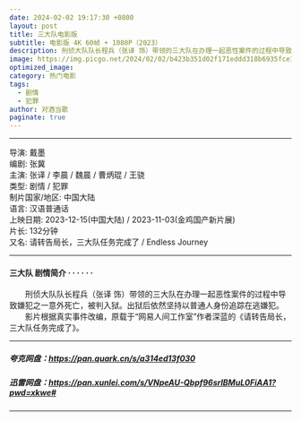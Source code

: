 ```yaml
---
date: 2024-02-02 19:17:30 +0800
layout: post
title: 三大队电影版
subtitle: 电影版 4K 60帧 + 1080P（2023）
description: 刑侦大队队长程兵（张译 饰）带领的三大队在办理一起恶性案件的过程中导致嫌犯之一意外死亡，被判入狱。出狱后依然坚持以普通人身份追踪在逃嫌犯...
image: https://img.picgo.net/2024/02/02/b423b351d02f171eddd318b6935fce17702bb6ed034a1a9e.webp
optimized_image:
category: 热门电影
tags:
  - 剧情
  - 犯罪
author: 对酒当歌
paginate: true
---
```


---

导演: 戴墨  
编剧: 张冀  
主演: 张译 / 李晨 / 魏晨 / 曹炳琨 / 王骁  
类型: 剧情 / 犯罪  
制片国家/地区: 中国大陆  
语言: 汉语普通话  
上映日期: 2023-12-15(中国大陆) / 2023-11-03(金鸡国产新片展)  
片长: 132分钟  
又名: 请转告局长，三大队任务完成了 / Endless Journey  

---

#### 三大队 剧情简介 · · · · · ·

　　刑侦大队队长程兵（张译 饰）带领的三大队在办理一起恶性案件的过程中导致嫌犯之一意外死亡，被判入狱。出狱后依然坚持以普通人身份追踪在逃嫌犯。  
　　影片根据真实事件改编，原载于“网易人间工作室”作者深蓝的《请转告局长，三大队任务完成了》。  

---

##### 夸克网盘：<https://pan.quark.cn/s/a314ed13f030>

##### 迅雷网盘：<https://pan.xunlei.com/s/VNpeAU-Qbpf96srIBMuL0FiAA1?pwd=xkwe#>

---

